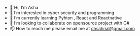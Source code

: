 - 👋 Hi, I’m Asha
- 👀 I’m interested in cyber security and programming
- 🌱 I’m currently learning Pyhton , React and Reactnative
- 💞️ I’m looking to collaborate on opensource project with C#
- 📫 How to reach me please email me at chsahrial@gmail.com

<!---
ashamagenta/ashamagenta is a ✨ special ✨ repository because its `README.md` (this file) appears on your GitHub profile.
You can click the Preview link to take a look at your changes.
--->
